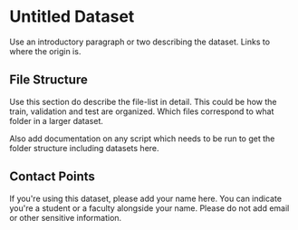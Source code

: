 # Untitled Dataset

Use an introductory paragraph or two describing the dataset. Links to
where the origin is.

## File Structure

Use this section do describe the file-list in detail. This could be how
the train, validation and test are organized. Which files correspond to
what folder in a larger dataset.

Also add documentation on any script which needs to be run to get the
folder structure including datasets here.

## Contact Points

If you're using this dataset, please add your name here. You can
indicate you're a student or a faculty alongside your name. Please do
not add email or other sensitive information.


